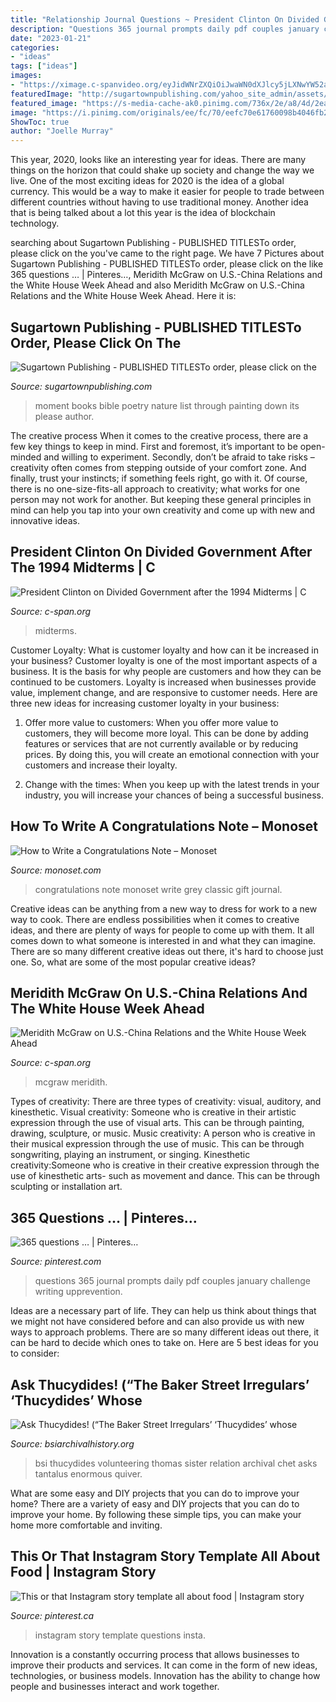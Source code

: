 ```yaml
---
title: "Relationship Journal Questions ~ President Clinton On Divided Government After The 1994 Midterms"
description: "Questions 365 journal prompts daily pdf couples january challenge writing upprevention"
date: "2023-01-21"
categories:
- "ideas"
tags: ["ideas"]
images:
- "https://ximage.c-spanvideo.org/eyJidWNrZXQiOiJwaWN0dXJlcy5jLXNwYW52aWRlby5vcmciLCJrZXkiOiJGaWxlc1wvMzA2XC8yMDIwMDcyNjA3MDU1OTAwMV9oZC5qcGciLCJlZGl0cyI6eyJyZXNpemUiOnsiZml0IjoiY292ZXIiLCJoZWlnaHQiOjYzMCwid2lkdGgiOjEyMDB9fX0="
featuredImage: "http://sugartownpublishing.com/yahoo_site_admin/assets/images/It_Lasts_a_Moment_Horse_Final_Cover.336114602_std.jpg"
featured_image: "https://s-media-cache-ak0.pinimg.com/736x/2e/a8/4d/2ea84d34f5dfa26b21b5fa6ab07ca28b--daily-journal-journal-prompts.jpg"
image: "https://i.pinimg.com/originals/ee/fc/70/eefc70e61760098b4046fb225c4157d0.jpg"
ShowToc: true
author: "Joelle Murray"
---
```



This year, 2020, looks like an interesting year for ideas. There are many things on the horizon that could shake up society and change the way we live. One of the most exciting ideas for 2020 is the idea of a global currency. This would be a way to make it easier for people to trade between different countries without having to use traditional money. Another idea that is being talked about a lot this year is the idea of blockchain technology.

	

		
searching about Sugartown Publishing - PUBLISHED TITLESTo order, please click on the you've came to the right page. We have 7 Pictures about Sugartown Publishing - PUBLISHED TITLESTo order, please click on the like 365 questions … | Pinteres…, Meridith McGraw on U.S.-China Relations and the White House Week Ahead and also Meridith McGraw on U.S.-China Relations and the White House Week Ahead. Here it is:
		
    
## Sugartown Publishing - PUBLISHED TITLESTo Order, Please Click On The

<img loading=lazy src="http://sugartownpublishing.com/yahoo_site_admin/assets/images/It_Lasts_a_Moment_Horse_Final_Cover.336114602_std.jpg" onerror="this.onerror=null;this.src='https://tse2.mm.bing.net/th?id=OIP.jJweOkIiFGn-a352LxDA6wAAAA&amp;pid=15.1';" alt="Sugartown Publishing - PUBLISHED TITLESTo order, please click on the">

_Source: sugartownpublishing.com_

>moment books bible poetry nature list through painting down its please author. 

	

The creative process
When it comes to the creative process, there are a few key things to keep in mind. First and foremost, it’s important to be open-minded and willing to experiment. Secondly, don’t be afraid to take risks – creativity often comes from stepping outside of your comfort zone. And finally, trust your instincts; if something feels right, go with it.
Of course, there is no one-size-fits-all approach to creativity; what works for one person may not work for another. But keeping these general principles in mind can help you tap into your own creativity and come up with new and innovative ideas.

    
## President Clinton On Divided Government After The 1994 Midterms | C

<img loading=lazy src="https://ximage.c-spanvideo.org/eyJidWNrZXQiOiJwaWN0dXJlcy5jLXNwYW52aWRlby5vcmciLCJrZXkiOiJGaWxlc1wvZTc2XC8yMDE4MTEwOTA4MjkwODAwMV9oZC5qcGciLCJlZGl0cyI6eyJyZXNpemUiOnsiZml0IjoiY292ZXIiLCJoZWlnaHQiOjYzMCwid2lkdGgiOjEyMDB9fX0=" onerror="this.onerror=null;this.src='https://tse3.mm.bing.net/th?id=OIP.8OwsX4jh94E8hJi7IYEbBwHaD4&amp;pid=15.1';" alt="President Clinton on Divided Government after the 1994 Midterms | C">

_Source: c-span.org_

>midterms. 

	

Customer Loyalty: What is customer loyalty and how can it be increased in your business?
Customer loyalty is one of the most important aspects of a business. It is the basis for why people are customers and how they can be continued to be customers. Loyalty is increased when businesses provide value, implement change, and are responsive to customer needs. Here are three new ideas for increasing customer loyalty in your business:
1. Offer more value to customers: When you offer more value to customers, they will become more loyal. This can be done by adding features or services that are not currently available or by reducing prices. By doing this, you will create an emotional connection with your customers and increase their loyalty.

2. Change with the times: When you keep up with the latest trends in your industry, you will increase your chances of being a successful business.

    
## How To Write A Congratulations Note – Monoset

<img loading=lazy src="https://cdn.shopify.com/s/files/1/1319/2031/articles/congratulations-note_1024x1024.jpg?v=1511346410" onerror="this.onerror=null;this.src='https://tse2.mm.bing.net/th?id=OIP.EiBqkmlvTkuK1XlP05uC8QHaE8&amp;pid=15.1';" alt="How to Write a Congratulations Note – Monoset">

_Source: monoset.com_

>congratulations note monoset write grey classic gift journal. 

	

Creative ideas can be anything from a new way to dress for work to a new way to cook. There are endless possibilities when it comes to creative ideas, and there are plenty of ways for people to come up with them. It all comes down to what someone is interested in and what they can imagine. There are so many different creative ideas out there, it's hard to choose just one. So, what are some of the most popular creative ideas?

    
## Meridith McGraw On U.S.-China Relations And The White House Week Ahead

<img loading=lazy src="https://ximage.c-spanvideo.org/eyJidWNrZXQiOiJwaWN0dXJlcy5jLXNwYW52aWRlby5vcmciLCJrZXkiOiJGaWxlc1wvMzA2XC8yMDIwMDcyNjA3MDU1OTAwMV9oZC5qcGciLCJlZGl0cyI6eyJyZXNpemUiOnsiZml0IjoiY292ZXIiLCJoZWlnaHQiOjYzMCwid2lkdGgiOjEyMDB9fX0=" onerror="this.onerror=null;this.src='https://tse4.mm.bing.net/th?id=OIP.PjvLwKYEh-E6wY-3kX3MrgHaD4&amp;pid=15.1';" alt="Meridith McGraw on U.S.-China Relations and the White House Week Ahead">

_Source: c-span.org_

>mcgraw meridith. 

	

Types of creativity: There are three types of creativity: visual, auditory, and kinesthetic.
Visual creativity: Someone who is creative in their artistic expression through the use of visual arts. This can be through painting, drawing, sculpture, or music. Music creativity: A person who is creative in their musical expression through the use of music. This can be through songwriting, playing an instrument, or singing. Kinesthetic creativity:Someone who is creative in their creative expression through the use of kinesthetic arts- such as movement and dance. This can be through sculpting or installation art.

    
## 365 Questions … | Pinteres…

<img loading=lazy src="https://s-media-cache-ak0.pinimg.com/736x/2e/a8/4d/2ea84d34f5dfa26b21b5fa6ab07ca28b--daily-journal-journal-prompts.jpg" onerror="this.onerror=null;this.src='https://tse2.mm.bing.net/th?id=OIP.ArBOQUykbquoeabLGzxLlwHaJ3&amp;pid=15.1';" alt="365 questions … | Pinteres…">

_Source: pinterest.com_

>questions 365 journal prompts daily pdf couples january challenge writing upprevention. 

	

Ideas are a necessary part of life. They can help us think about things that we might not have considered before and can also provide us with new ways to approach problems. There are so many different ideas out there, it can be hard to decide which ones to take on. Here are 5 best ideas for you to consider: 

    
## Ask Thucydides! (“The Baker Street Irregulars’ ‘Thucydides’ Whose

<img loading=lazy src="https://www.bsiarchivalhistory.org/BSI_Archival_History/Thucydides_dept_files/droppedImage.jpg" onerror="this.onerror=null;this.src='https://tse4.mm.bing.net/th?id=OIP.LfzoKndC_uV0AhBun61EdQHaGb&amp;pid=15.1';" alt="Ask Thucydides! (“The Baker Street Irregulars’ ‘Thucydides’ whose">

_Source: bsiarchivalhistory.org_

>bsi thucydides volunteering thomas sister relation archival chet asks tantalus enormous quiver. 

	

What are some easy and DIY projects that you can do to improve your home?
There are a variety of easy and DIY projects that you can do to improve your home. By following these simple tips, you can make your home more comfortable and inviting.

    
## This Or That Instagram Story Template All About Food | Instagram Story

<img loading=lazy src="https://i.pinimg.com/originals/ee/fc/70/eefc70e61760098b4046fb225c4157d0.jpg" onerror="this.onerror=null;this.src='https://tse4.mm.bing.net/th?id=OIP.a3TSioIGHAvVAD6xmpCIUAHaNK&amp;pid=15.1';" alt="This or that Instagram story template all about food | Instagram story">

_Source: pinterest.ca_

>instagram story template questions insta. 

	

Innovation is a constantly occurring process that allows businesses to improve their products and services. It can come in the form of new ideas, technologies, or business models. Innovation has the ability to change how people and businesses interact and work together.

